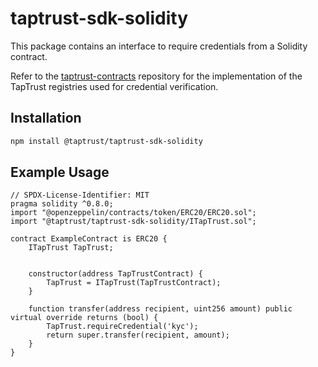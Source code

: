 # taptrust-sdk-solidity

This package contains an interface to require credentials from a Solidity contract.

Refer to the [taptrust-contracts](https://github.com/taptrust/taptrust-contracts) repository for the implementation of the TapTrust registries used for credential verification.

## Installation

```bash
npm install @taptrust/taptrust-sdk-solidity
```

## Example Usage

```solidity
// SPDX-License-Identifier: MIT
pragma solidity ^0.8.0;
import "@openzeppelin/contracts/token/ERC20/ERC20.sol";
import "@taptrust/taptrust-sdk-solidity/ITapTrust.sol";

contract ExampleContract is ERC20 {
    ITapTrust TapTrust;


    constructor(address TapTrustContract) {
        TapTrust = ITapTrust(TapTrustContract);
    }

    function transfer(address recipient, uint256 amount) public virtual override returns (bool) {
        TapTrust.requireCredential('kyc');
        return super.transfer(recipient, amount);
    }
}
```
